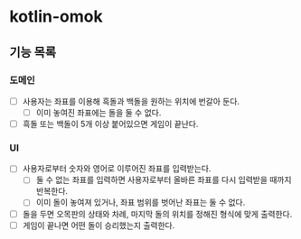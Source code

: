 # kotlin-omok

## 기능 목록

### 도메인
- [ ] 사용자는 좌표를 이용해 흑돌과 백돌을 원하는 위치에 번갈아 둔다.
  - [ ] 이미 놓여진 좌표에는 돌을 둘 수 없다.
- [ ] 흑돌 또는 백돌이 5개 이상 붙어있으면 게임이 끝난다.

### UI
- [ ] 사용자로부터 숫자와 영어로 이루어진 좌표를 입력받는다.
  - [ ] 둘 수 없는 좌표를 입력하면 사용자로부터 올바른 좌표를 다시 입력받을 때까지 반복한다.
  - [ ] 이미 돌이 놓여져 있거나, 좌표 범위를 벗어난 좌표는 둘 수 없다.
- [ ] 돌을 두면 오목판의 상태와 차례, 마지막 돌의 위치를 정해진 형식에 맞게 출력한다.
- [ ] 게임이 끝나면 어떤 돌이 승리했는지 출력한다.

